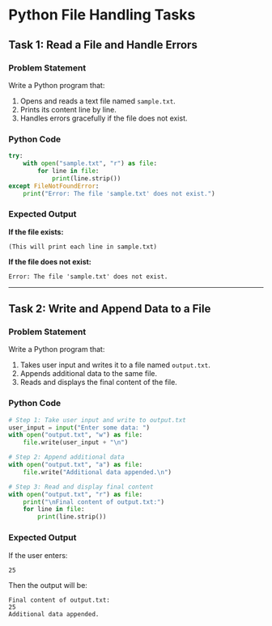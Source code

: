 # Python File Handling Tasks

## Task 1: Read a File and Handle Errors

### Problem Statement

Write a Python program that:
1. Opens and reads a text file named `sample.txt`.
2. Prints its content line by line.
3. Handles errors gracefully if the file does not exist.

### Python Code
```python
try:
    with open("sample.txt", "r") as file:
        for line in file:
            print(line.strip())
except FileNotFoundError:
    print("Error: The file 'sample.txt' does not exist.")
```

### Expected Output

**If the file exists:**
```
(This will print each line in sample.txt)
```

**If the file does not exist:**
```
Error: The file 'sample.txt' does not exist.
```

---

## Task 2: Write and Append Data to a File

### Problem Statement

Write a Python program that:
1. Takes user input and writes it to a file named `output.txt`.
2. Appends additional data to the same file.
3. Reads and displays the final content of the file.

### Python Code
```python
# Step 1: Take user input and write to output.txt
user_input = input("Enter some data: ")
with open("output.txt", "w") as file:
    file.write(user_input + "\n")

# Step 2: Append additional data
with open("output.txt", "a") as file:
    file.write("Additional data appended.\n")

# Step 3: Read and display final content
with open("output.txt", "r") as file:
    print("\nFinal content of output.txt:")
    for line in file:
        print(line.strip())
```

### Expected Output

If the user enters:
```
25
```

Then the output will be:
```
Final content of output.txt:
25
Additional data appended.
```
